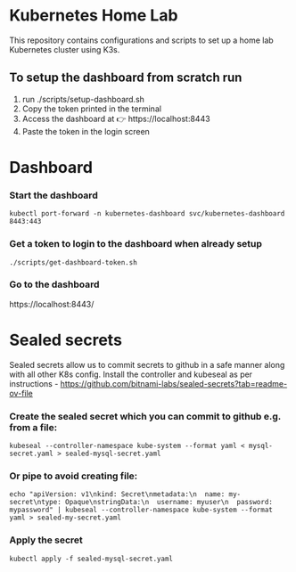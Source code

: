 # Kubernetes Home Lab

This repository contains configurations and scripts to set up a home lab Kubernetes cluster using K3s.

## To setup the dashboard from scratch run
1. run ./scripts/setup-dashboard.sh
2. Copy the token printed in the terminal
3. Access the dashboard at 👉 https://localhost:8443
4. Paste the token in the login screen

# Dashboard
### Start the dashboard
`kubectl port-forward -n kubernetes-dashboard svc/kubernetes-dashboard 8443:443`

### Get a token to login to the dashboard when already setup
`./scripts/get-dashboard-token.sh`

### Go to the dashboard
https://localhost:8443/

# Sealed secrets
Sealed secrets allow us to commit secrets to github in a safe manner along with all other K8s config.
Install the controller and kubeseal as per instructions - https://github.com/bitnami-labs/sealed-secrets?tab=readme-ov-file

### Create the sealed secret which you can commit to github e.g. from a file:
`kubeseal --controller-namespace kube-system --format yaml < mysql-secret.yaml > sealed-mysql-secret.yaml`

### Or pipe to avoid creating file:
`echo "apiVersion: v1\nkind: Secret\nmetadata:\n  name: my-secret\ntype: Opaque\nstringData:\n  username: myuser\n  password: mypassword" | kubeseal --controller-namespace kube-system --format yaml > sealed-my-secret.yaml`

### Apply the secret
`kubectl apply -f sealed-mysql-secret.yaml`
